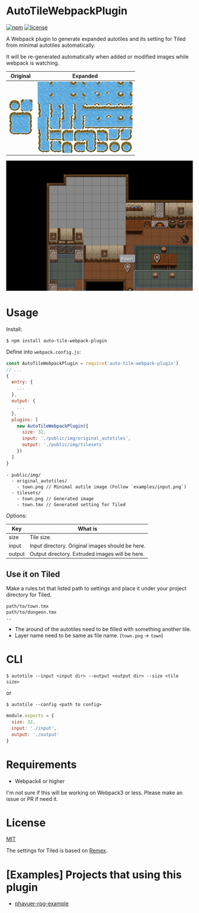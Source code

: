 
# AutoTileWebpackPlugin

[![npm](https://img.shields.io/npm/v/auto-tile-webpack-plugin.svg?style=for-the-badge)](https://www.npmjs.com/package/auto-tile-webpack-plugin)
[![license](https://img.shields.io/github/license/laineus/auto-tile-webpack-plugin.svg?style=for-the-badge&color=blue)](https://github.com/laineus/auto-tile-webpack-plugin/blob/master/LICENSE)

A Webpack plugin to generate expanded autotiles and its setting for Tiled from minimal autotiles automatically.

It will be re-generated automatically when added or modified images while webpack is watching.

|Original|Expanded|
|---|---|
|![Original](examples/input.png)|![Expanded](examples/output.png)|

![](examples/demo.gif)

# Usage

Install:

```
$ npm install auto-tile-webpack-plugin
```

Define into `webpack.config.js`:

```js
const AutoTileWebpackPlugin = require('auto-tile-webpack-plugin')
// ...
{
  entry: {
    ...
  },
  output: {
    ...
  },
  plugins: [
    new AutoTileWebpackPlugin({
      size: 32,
      input: './public/img/original_autotiles',
      output: './public/img/tilesets'
    })
  ]
}
```

```
- public/img/
  - original_autotiles/
    - town.png // Minimal autile image (Follow `examples/input.png`)
  - tilesets/
    - town.png // Generated image
    - town.tmx // Generated setting for Tiled
```

Options:

|Key|What is|
|---|---|
|size|Tile size.|
|input|Input directory. Original images should be here.|
|output|Output directory. Extruded images will be here.|

## Use it on Tiled

Make a rules.txt that listed path to settings and place it under your project directory for Tiled.

```
path/to/town.tmx
path/to/dungeon.tmx
..
```

- The around of the autotiles need to be filled with something another tile.
- Layer name need to be same as file name. (`town.png` -> `town`)

# CLI

```
$ autotile --input <input dir> --output <output dir> --size <tile size>
```

or

```
$ autotile --config <path to config>
```

```js
module.exports = {
  size: 32,
  input: './input',
  output: './output'
}
```

# Requirements

- Webpack4 or higher

I'm not sure if this will be working on Webpack3 or less.
Please make an issue or PR if need it.

# License

[MIT](LICENSE)

The settings for Tiled is based on [Remex](https://app.assembla.com/spaces/rpg-maker-to-tiled-suite/subversion/source).

# [Examples] Projects that using this plugin

- [phavuer-rpg-example](https://github.com/laineus/phavuer-rpg-example)
